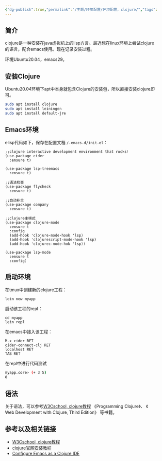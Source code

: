 ```yaml
---
{"dg-publish":true,"permalink":"/主题/环境配置/环境配置，clojure/","tags":["环境配置"]}
---
```



## 简介

clojure是一种安装在java虚拟机上的lisp方言。最近想在linux环境上尝试clojure的语言，配合emacs使用。现在记录安装过程。

环境Ubuntu20.04，emacs29。

## 安装Clojure

Ubuntu20.04环境下apt中本身就包含Clojure的安装包，所以直接安装clojure即可。

```bash
sudo apt install clojure
sudo apt install leiningen
sudo apt install default-jre
```


## Emacs环境

elisp代码如下，保存在配置文档 `/.emacs.d/init.el`：

```elisp
;;clojure interactive development environment that rocks!
(use-package cider
  :ensure t)

(use-package lsp-treemacs
  :ensure t)

;;语法检查
(use-package flycheck
  :ensure t)

;;自动补全
(use-package company
  :ensure t)

;;clojure主模式
(use-package clojure-mode
  :ensure t
  :config
  (add-hook 'clojure-mode-hook 'lsp)
  (add-hook 'clojurescript-mode-hook 'lsp)
  (add-hook 'clojurec-mode-hok 'lsp))

(use-package lsp-mode
  :ensure t
  :config)
```

## 启动环境

在tmux中创建新的clojure工程：

```bash
lein new myapp
```

启动该工程的repl：

```
cd myapp
lein repl
```

在emacs中接入该工程：

``` emacs
M-x cider RET
cider-connect-clj RET
localhost RET
TAB RET
```

在repl中进行代码测试

```bash
myapp.core> (+ 3 5)
8
```

## 语法

关于语法，可以参考[W3Cschool, clojure教程](https://www.w3cschool.cn/clojure/clojure-j5w81wf2.html) 《Programming Clojure》、 《 Web Development with Clojure, Third Edition》 等书籍。

## 参考以及相关链接
- [W3Cschool, clojure教程](https://www.w3cschool.cn/clojure/clojure-j5w81wf2.html)
- [clojure官网安装教程](https://clojure.org/guides/install_clojure)
- [Configure Emacs as a Clojure IDE](https://emacs-lsp.github.io/lsp-mode/tutorials/clojure-guide/)